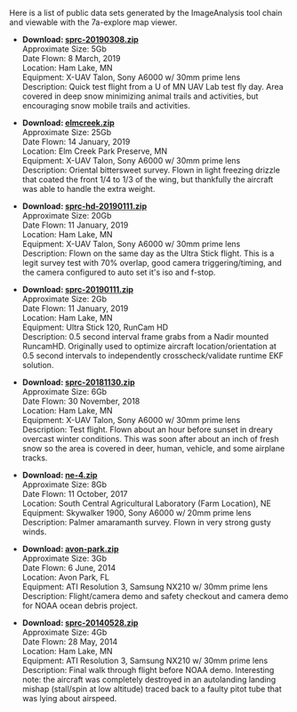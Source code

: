 Here is a list of public data sets generated by the ImageAnalysis tool
chain and viewable with the 7a-explore map viewer.

- <b>Download: [sprc-20190308.zip](https://drive.google.com/open?id=15ud5xWzAxbk-AwRv0_NVE2honAVGDmlE)</b><br>
  Approximate Size: 5Gb<br>
  Date Flown: 8 March, 2019<br>
  Location: Ham Lake, MN<br>
  Equipment: X-UAV Talon, Sony A6000 w/ 30mm prime lens<br>
  Description: Quick test flight from a U of MN UAV Lab test fly day.
  Area covered in deep snow minimizing animal trails and activities,
  but encouraging snow mobile trails and activities.

- <b>Download: [elmcreek.zip](https://drive.google.com/file/d/1fE02t4SJKeAKej9dLCZH0DSjzNeNIpOk)</b><br>
  Approximate Size: 25Gb<br>
  Date Flown: 14 January, 2019<br>
  Location: Elm Creek Park Preserve, MN<br>
  Equipment: X-UAV Talon, Sony A6000 w/ 30mm prime lens<br>
  Description: Oriental bittersweet survey.  Flown in light freezing
  drizzle that coated the front 1/4 to 1/3 of the wing, but thankfully
  the aircraft was able to handle the extra weight.

- <b>Download: [sprc-hd-20190111.zip](https://drive.google.com/open?id=1jf4Hr9SwsLmT27BwwELpvONOpYCGnjm7)</b><br>
  Approximate Size: 20Gb<br>
  Date Flown: 11 January, 2019<br>
  Location: Ham Lake, MN<br>
  Equipment: X-UAV Talon, Sony A6000 w/ 30mm prime lens<br>
  Description: Flown on the same day as the Ultra Stick flight.  This
  is a legit survey test with 70% overlap, good camera
  triggering/timing, and the camera configured to auto set it's iso
  and f-stop.

- <b>Download: [sprc-20190111.zip](https://drive.google.com/file/d/1XkyKnBsJHfxQ2Wty-keN9SP5eAbEFeLw)</b><br>
  Approximate Size: 2Gb<br>
  Date Flown: 11 January, 2019<br>
  Location: Ham Lake, MN<br>
  Equipment: Ultra Stick 120, RunCam HD<br>
  Description: 0.5 second interval frame grabs from a Nadir mounted
  RuncamHD.  Originally used to optimize aircraft location/orientation
  at 0.5 second intervals to independently crosscheck/validate runtime
  EKF solution.

- <b>Download: [sprc-20181130.zip](https://drive.google.com/open?id=1_b53l6QGuxpFWMlDobTr08J6TO37f45p)</b><br>
  Approximate Size: 6Gb<br>
  Date Flown: 30 November, 2018<br>
  Location: Ham Lake, MN<br>
  Equipment: X-UAV Talon, Sony A6000 w/ 30mm prime lens<br>
  Description: Test flight.  Flown about an hour before sunset in dreary
  overcast winter conditions.  This was soon after about an inch of fresh
  snow so the area is covered in deer, human, vehicle, and some airplane
  tracks.

- <b>Download: [ne-4.zip](https://drive.google.com/file/d/1aBV4Klc-9Kh-mEl_I2XZSLewRrPGhHs3)</b><br>
  Approximate Size: 8Gb<br>
  Date Flown: 11 October, 2017<br>
  Location: South Central Agricultural Laboratory (Farm Location), NE<br>
  Equipment: Skywalker 1900, Sony A6000 w/ 20mm prime lens<br>
  Description: Palmer amaramanth survey.  Flown in very strong gusty winds.

- <b>Download: [avon-park.zip](https://drive.google.com/open?id=1MA-kt5hHmbX290M59KI0pBwV-bA6GVPs)</b><br>
  Approximate Size: 3Gb<br>
  Date Flown: 6 June, 2014<br>
  Location: Avon Park, FL<br>
  Equipment: ATI Resolution 3, Samsung NX210 w/ 30mm prime lens<br>
  Description: Flight/camera demo and safety checkout and camera demo
  for NOAA ocean debris project.

- <b>Download: [sprc-20140528.zip](https://drive.google.com/file/d/14KI57poxN7LIvcHfPDgv6MWLdgM5IHii)</b><br>
  Approximate Size: 4Gb<br>
  Date Flown: 28 May, 2014<br>
  Location: Ham Lake, MN<br>
  Equipment: ATI Resolution 3, Samsung NX210 w/ 30mm prime lens<br>
  Description: Final walk through flight before NOAA demo.
  Interesting note: the aircraft was completely destroyed in an
  autolanding landing mishap (stall/spin at low altitude) traced back
  to a faulty pitot tube that was lying about airspeed.
